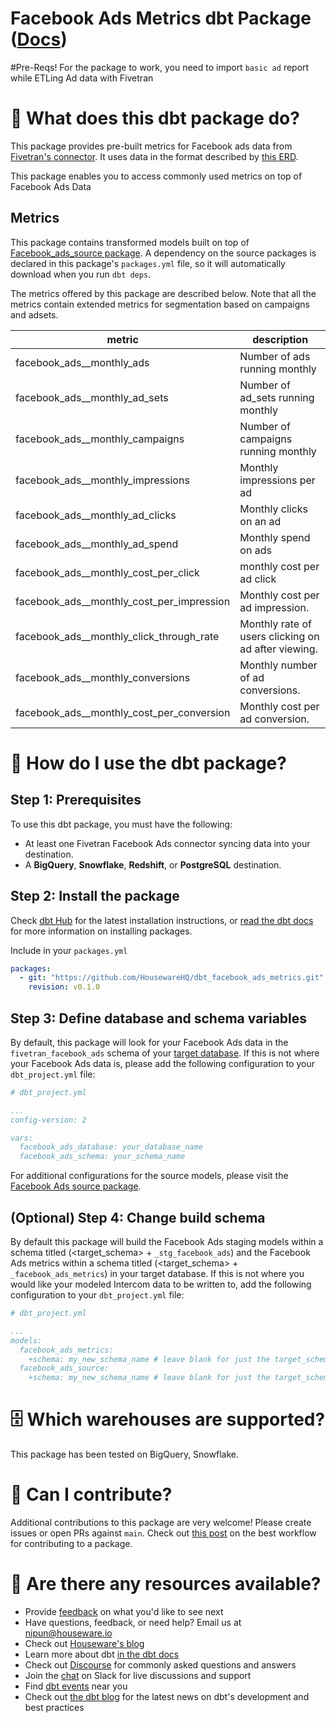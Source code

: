 # Facebook Ads Metrics dbt Package ([Docs](https://housewarehq.github.io/dbt_facebook_ads_metrics))

#Pre-Reqs!
For the package to work, you need to import ```basic ad``` report while ETLing Ad data with Fivetran

# 📣 What does this dbt package do?
This package provides pre-built metrics for Facebook ads data from [Fivetran's connector](https://fivetran.com/docs/applications/facebook-ads). It uses data in the format described by [this ERD](https://fivetran.com/docs/applications/facebook_ads#schemainformation).

This package enables you to access commonly used metrics on top of Facebook Ads Data

## Metrics 

This package contains transformed models built on top of [Facebook_ads_source package](https://github.com/fivetran/dbt_facebook_ads_source). A dependency on the source packages is declared in this package's `packages.yml` file, so it will automatically download when you run `dbt deps`. 

The metrics offered by this package are described below.
Note that all the metrics contain extended metrics for segmentation based on campaigns and adsets.

| **metric**                          | **description**                                                                                                                                                                                                                              |
|--------------------------------|------------------------------------------------------------------------------------------------------------------------------------------------------------------------------------------------------------------------------------------|
| facebook_ads__monthly_ads    | Number of ads running monthly                
| facebook_ads__monthly_ad_sets      | Number of ad_sets running monthly                         
| facebook_ads__monthly_campaigns    | Number of campaigns running monthly
| facebook_ads__monthly_impressions    | Monthly impressions per ad 
| facebook_ads__monthly_ad_clicks    |        Monthly clicks on an ad                                                              |
| facebook_ads__monthly_ad_spend    |  Monthly spend on ads                                     |
| facebook_ads__monthly_cost_per_click    | monthly cost per ad click                                                         |
| facebook_ads__monthly_cost_per_impression   | Monthly cost per ad impression.               |
| facebook_ads__monthly_click_through_rate   | Monthly rate of users clicking on ad after viewing.|     
| facebook_ads__monthly_conversions   | Monthly number of ad conversions.|   
| facebook_ads__monthly_cost_per_conversion   | Monthly cost per ad conversion.|   

# 🎯 How do I use the dbt package?
## Step 1: Prerequisites
To use this dbt package, you must have the following:
- At least one Fivetran Facebook Ads connector syncing data into your destination. 
- A **BigQuery**, **Snowflake**, **Redshift**, or **PostgreSQL** destination.


## Step 2: Install the package

Check [dbt Hub](https://hub.getdbt.com/) for the latest installation instructions, or [read the dbt docs](https://docs.getdbt.com/docs/package-management) for more information on installing packages.

Include in your `packages.yml`

```yaml
packages:
  - git: "https://github.com/HousewareHQ/dbt_facebook_ads_metrics.git"
    revision: v0.1.0
```

## Step 3: Define database and schema variables

By default, this package will look for your Facebook Ads data in the `fivetran_facebook_ads` schema of your [target database](https://docs.getdbt.com/docs/running-a-dbt-project/using-the-command-line-interface/configure-your-profile). If this is not where your Facebook Ads data is, please add the following configuration to your `dbt_project.yml` file:

```yml
# dbt_project.yml

...
config-version: 2

vars:
  facebook_ads_database: your_database_name
  facebook_ads_schema: your_schema_name
```

For additional configurations for the source models, please visit the [Facebook Ads source package](https://github.com/fivetran/dbt_facebook_ads_source).

## (Optional) Step 4: Change build schema
By default this package will build the Facebook Ads staging models within a schema titled (<target_schema> + `_stg_facebook_ads`) and the Facebook Ads metrics within a schema titled (<target_schema> + `_facebook_ads_metrics`) in your target database. If this is not where you would like your modeled Intercom data to be written to, add the following configuration to your `dbt_project.yml` file:

```yml
# dbt_project.yml

...
models:
  facebook_ads_metrics:
    +schema: my_new_schema_name # leave blank for just the target_schema
  facebook_ads_source:
    +schema: my_new_schema_name # leave blank for just the target_schema
```


# 🗄 Which warehouses are supported?
This package has been tested on BigQuery, Snowflake.


# 🙌 Can I contribute?

Additional contributions to this package are very welcome! Please create issues
or open PRs against `main`. Check out 
[this post](https://discourse.getdbt.com/t/contributing-to-a-dbt-package/657) 
on the best workflow for contributing to a package.


# 🏪 Are there any resources available?
- Provide [feedback](https://airtable.com/shrPHxTmfkjq3P6Eh) on what you'd like to see next
- Have questions, feedback, or need help? Email us at nipun@houseware.io
- Check out [Houseware's blog](https://www.houseware.io/blog)
- Learn more about dbt [in the dbt docs](https://docs.getdbt.com/docs/introduction)
- Check out [Discourse](https://discourse.getdbt.com/) for commonly asked questions and answers
- Join the [chat](https://slack.getdbt.com/) on Slack for live discussions and support
- Find [dbt events](https://events.getdbt.com) near you
- Check out [the dbt blog](https://blog.getdbt.com/) for the latest news on dbt's development and best practices
